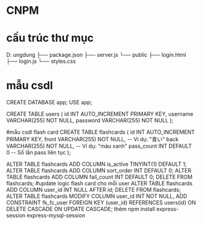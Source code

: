 # CNPM
# cấu trúc thư mục
D: ungdung
├── package.json
├── server.js
└── public
    ├── login.html
    ├── login.js
    └── styles.css
# mẫu csdl
CREATE DATABASE app;
USE app;

CREATE TABLE users (
  id INT AUTO_INCREMENT PRIMARY KEY,
  username VARCHAR(255) NOT NULL,
  password VARCHAR(255) NOT NULL
);

#mẫu csdl flash card
CREATE TABLE flashcards (
    id INT AUTO_INCREMENT PRIMARY KEY,
    front VARCHAR(255) NOT NULL,  -- Ví dụ: "青い"
    back VARCHAR(255) NOT NULL,   -- Ví dụ: "màu xanh"
    pass_count INT DEFAULT 0      -- Số lần pass liên tục
);

ALTER TABLE flashcards ADD COLUMN is_active TINYINT(1) DEFAULT 1;
ALTER TABLE flashcards ADD COLUMN sort_order INT DEFAULT 0;
ALTER TABLE flashcards ADD COLUMN fail_count INT DEFAULT 0;
DELETE FROM flashcards;
#update logic flash card cho mỗi user
ALTER TABLE flashcards
  ADD COLUMN user_id INT NULL AFTER id;
DELETE FROM flashcards;
ALTER TABLE flashcards
  MODIFY COLUMN user_id INT NOT NULL,
  ADD CONSTRAINT fk_fc_user
    FOREIGN KEY (user_id)
    REFERENCES users(id)
    ON DELETE CASCADE
    ON UPDATE CASCADE;
thêm
npm install express-session express-mysql-session